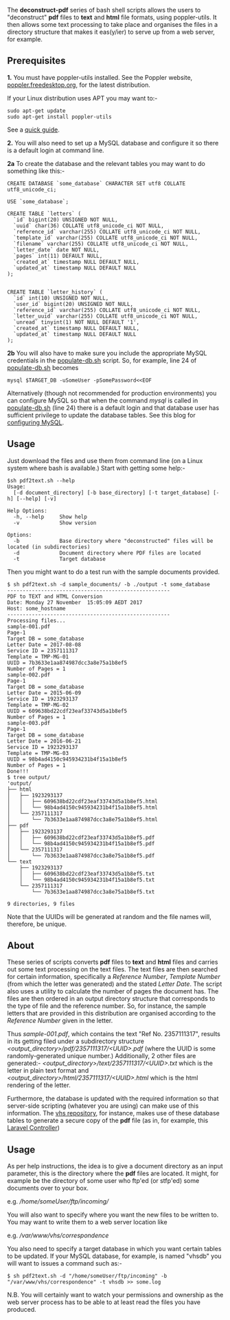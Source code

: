 The **deconstruct-pdf** series of bash shell scripts allows the users to "deconstruct" **pdf** files to **text** and **html** file formats, using poppler-utils. It then allows some text processing to take place and organises the files in a directory structure that makes it eas(y/ier) to serve up from a web server, for example.  


## Prerequisites
**1\.** You must have poppler-utils installed. See the Poppler website, [poppler.freedesktop.org](https://poppler.freedesktop.org), for the latest distribution.


If your Linux distribution uses APT you may want to:-

```
sudo apt-get update
sudo apt-get install poppler-utils
```

See a [quick guide](https://www.howtogeek.com/228531/how-to-convert-a-pdf-file-to-editable-text-using-the-command-line-in-linux/).

**2\.** You will also need to set up a MySQL database and configure it so there is a default login at command line.

**2a** To create the database and the relevant tables you may want to do something like this:-

```
CREATE DATABASE `some_database` CHARACTER SET utf8 COLLATE utf8_unicode_ci;

USE `some_database`;

CREATE TABLE `letters` (
  `id` bigint(20) UNSIGNED NOT NULL,
  `uuid` char(36) COLLATE utf8_unicode_ci NOT NULL,
  `reference_id` varchar(255) COLLATE utf8_unicode_ci NOT NULL,
  `template_id` varchar(255) COLLATE utf8_unicode_ci NOT NULL,
  `filename` varchar(255) COLLATE utf8_unicode_ci NOT NULL,
  `letter_date` date NOT NULL,
  `pages` int(11) DEFAULT NULL,
  `created_at` timestamp NULL DEFAULT NULL,
  `updated_at` timestamp NULL DEFAULT NULL
);


CREATE TABLE `letter_history` (
  `id` int(10) UNSIGNED NOT NULL,
  `user_id` bigint(20) UNSIGNED NOT NULL,
  `reference_id` varchar(255) COLLATE utf8_unicode_ci NOT NULL,
  `letter_uuid` varchar(255) COLLATE utf8_unicode_ci NOT NULL,
  `unread` tinyint(1) NOT NULL DEFAULT '1',
  `created_at` timestamp NULL DEFAULT NULL,
  `updated_at` timestamp NULL DEFAULT NULL
);

```

**2b** You will also have to make sure you include the appropriate MySQL credentials in the [populate-db.sh](https://github.com/TattyFromMelbourne/deconstruct-pdf/blob/master/populate-db.sh#L24) script. So, for example, line 24 of [populate-db.sh](https://github.com/TattyFromMelbourne/deconstruct-pdf/blob/master/populate-db.sh#L24) becomes

```
mysql $TARGET_DB -uSomeUser -pSomePassword<<EOF
```

Alternatively (though not recommended for production environments) you can configure MySQL so that when the command *mysql* is called in [populate-db.sh](https://github.com/TattyFromMelbourne/deconstruct-pdf/blob/master/populate-db.sh) (line 24) there is a default login and that database user has sufficient privilege to update the database tables. See this blog for [configuring MySQL](https://github.com/CodeforAustralia/vhs/wiki/Configuring-MySQL).


## Usage
Just download the files and use them from command line (on a Linux system where bash is available.) Start with getting some help:-

```
$sh pdf2text.sh --help
Usage:
  [-d document_directory] [-b base_directory] [-t target_database] [-h] [--help] [-v]

Help Options:
  -h, --help     Show help
  -v             Show version

Options:
  -b             Base directory where "deconstructed" files will be located (in subdirectories)
  -d             Document directory where PDF files are located
  -t             Target database
```  

Then you might want to do a test run with the sample documents provided.

```
$ sh pdf2text.sh -d sample_documents/ -b ./output -t some_database
-----------------------------------------------------
PDF to TEXT and HTML Conversion
Date: Monday 27 November  15:05:09 AEDT 2017
Host: some_hostname
-----------------------------------------------------
Processing files...
sample-001.pdf
Page-1
Target DB = some_database
Letter Date = 2017-08-08
Service ID = 2357111317
Template = TMP-MG-01
UUID = 7b3633e1aa874987dcc3a8e75a1b8ef5
Number of Pages = 1
sample-002.pdf
Page-1
Target DB = some_database
Letter Date = 2015-06-09
Service ID = 1923293137
Template = TMP-MG-02
UUID = 609638bd22cdf23eaf33743d5a1b8ef5
Number of Pages = 1
sample-003.pdf
Page-1
Target DB = some_database
Letter Date = 2016-06-21
Service ID = 1923293137
Template = TMP-MG-03
UUID = 98b4ad4150c945934231b4f15a1b8ef5
Number of Pages = 1
Done!!!
$ tree output/
'output/
├── html
│   ├── 1923293137
│   │   ├── 609638bd22cdf23eaf33743d5a1b8ef5.html
│   │   └── 98b4ad4150c945934231b4f15a1b8ef5.html
│   └── 2357111317
│       └── 7b3633e1aa874987dcc3a8e75a1b8ef5.html
├── pdf
│   ├── 1923293137
│   │   ├── 609638bd22cdf23eaf33743d5a1b8ef5.pdf
│   │   └── 98b4ad4150c945934231b4f15a1b8ef5.pdf
│   └── 2357111317
│       └── 7b3633e1aa874987dcc3a8e75a1b8ef5.pdf
└── text
    ├── 1923293137
    │   ├── 609638bd22cdf23eaf33743d5a1b8ef5.txt
    │   └── 98b4ad4150c945934231b4f15a1b8ef5.txt
    └── 2357111317
        └── 7b3633e1aa874987dcc3a8e75a1b8ef5.txt

9 directories, 9 files
```

Note that the UUIDs will be generated at random and the file names will, therefore, be unique.

## About
These series of scripts converts **pdf** files to **text** and **html** files and carries out some text processing on the text files. The text files are then searched for certain information, specifically a _Reference Number_, _Template Number_ (from which the letter was generated) and the stated _Letter Date_. The script also uses a utility to calculate the number of pages the document has. The files are then ordered in an output directory structure that corresponds to the type of file and the reference number. So, for instance, the sample letters that are provided in this distribution are organised according to the _Reference Number_ given in the letter.

Thus _sample-001.pdf_, which contains the text "Ref No. 2357111317", results in its getting filed under a subdirectory structure _<output_directory>/pdf/2357111317/&lt;UUID&gt;.pdf_ (where the UUID is some randomly-generated unique number.) Additionally, 2 other files are generated:- _<output_directory>/text/2357111317/&lt;UUID&gt;.txt_ which is the letter in plain text format and _<output_directory>/html/2357111317/&lt;UUID&gt;.html_ which is the html rendering of the letter.

Furthermore, the database is updated with the required information so that server-side scripting (whatever you are using) can make use of this information. The [vhs repository](https://github.com/CodeforAustralia/vhs), for instance, makes use of these database tables to generate a secure copy of the **pdf** file (as in, for example, this [Laravel Controller](https://github.com/CodeforAustralia/vhs/blob/master/app/Http/Controllers/ActualLetterController.php))

## Usage
As per help instructions, the idea is to give a document directory as an input parameter, this is the directory where the **pdf** files are located. It might, for example be the directory of some user who ftp'ed (or stfp'ed) some documents over to your box.

e.g. _/home/someUser/ftp/incoming/_

You will also want to specify where you want the new files to be written to. You may want to write them to a web server location like

e.g. _/var/www/vhs/correspondence_

You also need to specify a target database in which you want certain tables to be updated. If your MySQL database, for example, is named "vhsdb" you will want to issues a command such as:-


```
$ sh pdf2text.sh -d "/home/someUser/ftp/incoming" -b "/var/www/vhs/correspondence" -t vhsdb >> some.log
```  

N.B. You will certainly want to watch your permissions and ownership as the web server process has to be able to at least read the files you have produced.
